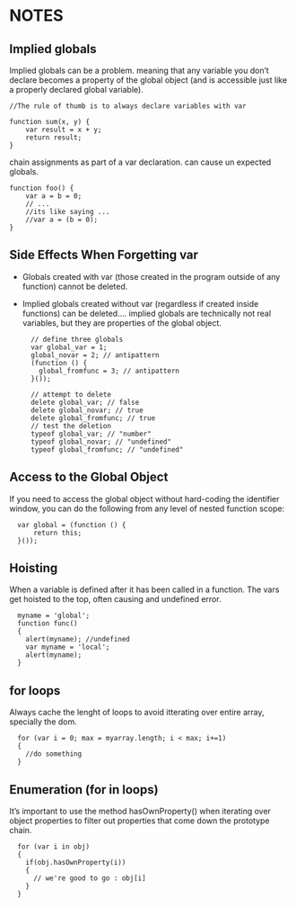 # NOTES

## Implied globals
Implied globals can be a problem.
meaning that any variable you don’t declare becomes a
property of the global object (and is accessible just like a properly declared global variable).

```
//The rule of thumb is to always declare variables with var

function sum(x, y) {
    var result = x + y;
    return result;
}
```

chain assignments as part of a var declaration. can cause un expected globals.

```
function foo() {
    var a = b = 0;
    // ...
    //its like saying ...
    //var a = (b = 0);
}
```

## Side Effects When Forgetting var

  - Globals created with var (those created in the program outside of any function)
    cannot be deleted.
  - Implied globals created without var (regardless if created inside functions) can be
    deleted.... implied globals are technically not real variables, but they are properties of the global object.

    ```
      // define three globals
      var global_var = 1;
      global_novar = 2; // antipattern
      (function () {
        global_fromfunc = 3; // antipattern
      }());

      // attempt to delete
      delete global_var; // false
      delete global_novar; // true
      delete global_fromfunc; // true
      // test the deletion
      typeof global_var; // "number"
      typeof global_novar; // "undefined"
      typeof global_fromfunc; // "undefined"

    ```

## Access to the Global Object
If you need to access the global object without hard-coding the identifier window, you can
do the following from any level of nested function scope:

```
  var global = (function () {
      return this;
  }());
```

## Hoisting
When a variable is defined after it has been called in a function. The vars get hoisted to the top, often causing and undefined error.

```
  myname = 'global';
  function func()
  {
    alert(myname); //undefined
    var myname = 'local';
    alert(myname);
  }
```

## for loops
Always cache the lenght of loops to avoid itterating over entire array, specially the dom.
```
  for (var i = 0; max = myarray.length; i < max; i+=1)
  {
    //do something
  }
```

## Enumeration (for in loops)
It’s important to use the method hasOwnProperty() when iterating over object properties
to filter out properties that come down the prototype chain.

```
  for (var i in obj)
  {
    if(obj.hasOwnProperty(i))
    {
      // we're good to go : obj[i]
    }
  }
```
